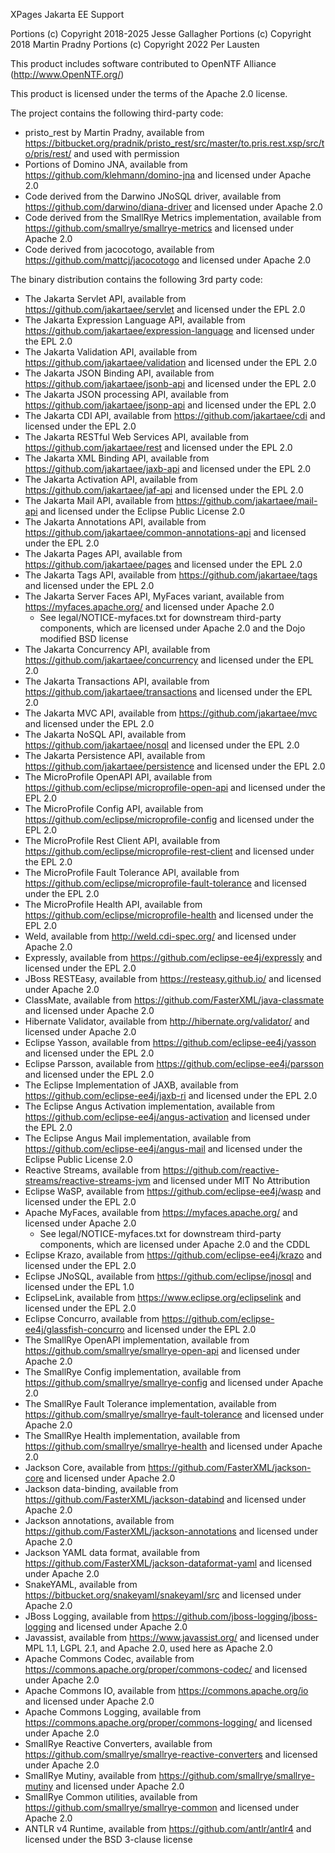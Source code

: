 XPages Jakarta EE Support

Portions (c) Copyright 2018-2025 Jesse Gallagher
Portions (c) Copyright 2018 Martin Pradny
Portions (c) Copyright 2022 Per Lausten

This product includes software contributed to
OpenNTF Alliance (http://www.OpenNTF.org/)

This product is licensed under the terms of the Apache 2.0 license.

The project contains the following third-party code:

- pristo_rest by Martin Pradny, available from https://bitbucket.org/pradnik/pristo_rest/src/master/to.pris.rest.xsp/src/to/pris/rest/ and used with permission
- Portions of Domino JNA, available from https://github.com/klehmann/domino-jna and licensed under Apache 2.0
- Code derived from the Darwino JNoSQL driver, available from https://github.com/darwino/diana-driver and licensed under Apache 2.0
- Code derived from the SmallRye Metrics implementation, available from https://github.com/smallrye/smallrye-metrics and licensed under Apache 2.0
- Code derived from jacocotogo, available from https://github.com/mattcj/jacocotogo and licensed under Apache 2.0

The binary distribution contains the following 3rd party code:

- The Jakarta Servlet API, available from https://github.com/jakartaee/servlet and licensed under the EPL 2.0
- The Jakarta Expression Language API, available from https://github.com/jakartaee/expression-language and licensed under the EPL 2.0
- The Jakarta Validation API, available from https://github.com/jakartaee/validation and licensed under the EPL 2.0
- The Jakarta JSON Binding API, available from https://github.com/jakartaee/jsonb-api and licensed under the EPL 2.0
- The Jakarta JSON processing API, available from https://github.com/jakartaee/jsonp-api and licensed under the EPL 2.0
- The Jakarta CDI API, available from https://github.com/jakartaee/cdi and licensed under the EPL 2.0
- The Jakarta RESTful Web Services API, available from https://github.com/jakartaee/rest and licensed under the EPL 2.0
- The Jakarta XML Binding API, available from https://github.com/jakartaee/jaxb-api and licensed under the EPL 2.0
- The Jakarta Activation API, available from https://github.com/jakartaee/jaf-api and licensed under the EPL 2.0
- The Jakarta Mail API, available from https://github.com/jakartaee/mail-api and licensed under the Eclipse Public License 2.0
- The Jakarta Annotations API, available from https://github.com/jakartaee/common-annotations-api and licensed under the EPL 2.0
- The Jakarta Pages API, available from https://github.com/jakartaee/pages and licensed under the EPL 2.0
- The Jakarta Tags API, available from https://github.com/jakartaee/tags and licensed under the EPL 2.0
- The Jakarta Server Faces API, MyFaces variant, available from https://myfaces.apache.org/ and licensed under Apache 2.0
	- See legal/NOTICE-myfaces.txt for downstream third-party components, which are licensed under Apache 2.0 and the Dojo modified BSD license
- The Jakarta Concurrency API, available from https://github.com/jakartaee/concurrency and licensed under the EPL 2.0
- The Jakarta Transactions API, available from https://github.com/jakartaee/transactions and licensed under the EPL 2.0
- The Jakarta MVC API, available from https://github.com/jakartaee/mvc and licensed under the EPL 2.0
- The Jakarta NoSQL API, available from https://github.com/jakartaee/nosql and licensed under the EPL 2.0
- The Jakarta Persistence API, available from https://github.com/jakartaee/persistence and licensed under the EPL 2.0
- The MicroProfile OpenAPI API, available from https://github.com/eclipse/microprofile-open-api and licensed under the EPL 2.0
- The MicroProfile Config API, available from https://github.com/eclipse/microprofile-config and licensed under the EPL 2.0
- The MicroProfile Rest Client API, available from https://github.com/eclipse/microprofile-rest-client and licensed under the EPL 2.0
- The MicroProfile Fault Tolerance API, available from https://github.com/eclipse/microprofile-fault-tolerance and licensed under the EPL 2.0
- The MicroProfile Health API, available from https://github.com/eclipse/microprofile-health and licensed under the EPL 2.0
- Weld, available from http://weld.cdi-spec.org/ and licensed under Apache 2.0
- Expressly, available from https://github.com/eclipse-ee4j/expressly and licensed under the EPL 2.0
- JBoss RESTEasy, available from https://resteasy.github.io/ and licensed under Apache 2.0
- ClassMate, available from https://github.com/FasterXML/java-classmate and licensed under Apache 2.0
- Hibernate Validator, available from http://hibernate.org/validator/ and licensed under Apache 2.0
- Eclipse Yasson, available from https://github.com/eclipse-ee4j/yasson and licensed under the EPL 2.0
- Eclipse Parsson, available from https://github.com/eclipse-ee4j/parsson and licensed under the EPL 2.0
- The Eclipse Implementation of JAXB, available from https://github.com/eclipse-ee4j/jaxb-ri and licensed under the EPL 2.0
- The Eclipse Angus Activation implementation, available from https://github.com/eclipse-ee4j/angus-activation and licensed under the EPL 2.0
- The Eclipse Angus Mail implementation, available from https://github.com/eclipse-ee4j/angus-mail and licensed under the Eclipse Public License 2.0
- Reactive Streams, available from https://github.com/reactive-streams/reactive-streams-jvm and licensed under MIT No Attribution
- Eclipse WaSP, available from https://github.com/eclipse-ee4j/wasp and licensed under the EPL 2.0
- Apache MyFaces, available from https://myfaces.apache.org/ and licensed under Apache 2.0
	- See legal/NOTICE-myfaces.txt for downstream third-party components, which are licensed under Apache 2.0 and the CDDL
- Eclipse Krazo, available from https://github.com/eclipse-ee4j/krazo and licensed under the EPL 2.0
- Eclipse JNoSQL, available from https://github.com/eclipse/jnosql and licensed under the EPL 1.0
- EclipseLink, available from https://www.eclipse.org/eclipselink and licensed under the EPL 2.0
- Eclipse Concurro, available from https://github.com/eclipse-ee4j/glassfish-concurro and licensed under the EPL 2.0
- The SmallRye OpenAPI implementation, available from https://github.com/smallrye/smallrye-open-api and licensed under Apache 2.0
- The SmallRye Config implementation, available from https://github.com/smallrye/smallrye-config and licensed under Apache 2.0
- The SmallRye Fault Tolerance implementation, available from https://github.com/smallrye/smallrye-fault-tolerance and licensed under Apache 2.0
- The SmallRye Health implementation, available from https://github.com/smallrye/smallrye-health and licensed under Apache 2.0
- Jackson Core, available from https://github.com/FasterXML/jackson-core and licensed under Apache 2.0
- Jackson data-binding, available from https://github.com/FasterXML/jackson-databind and licensed under Apache 2.0
- Jackson annotations, available from https://github.com/FasterXML/jackson-annotations and licensed under Apache 2.0
- Jackson YAML data format, available from https://github.com/FasterXML/jackson-dataformat-yaml and licensed under Apache 2.0
- SnakeYAML, available from https://bitbucket.org/snakeyaml/snakeyaml/src and licensed under Apache 2.0
- JBoss Logging, available from https://github.com/jboss-logging/jboss-logging and licensed under Apache 2.0
- Javassist, available from https://www.javassist.org/ and licensed under MPL 1.1, LGPL 2.1, and Apache 2.0, used here as Apache 2.0
- Apache Commons Codec, available from https://commons.apache.org/proper/commons-codec/ and licensed under Apache 2.0
- Apache Commons IO, available from https://commons.apache.org/io and licensed under Apache 2.0
- Apache Commons Logging, available from https://commons.apache.org/proper/commons-logging/ and licensed under Apache 2.0
- SmallRye Reactive Converters, available from https://github.com/smallrye/smallrye-reactive-converters and licensed under Apache 2.0
- SmallRye Mutiny, available from https://github.com/smallrye/smallrye-mutiny and licensed under Apache 2.0
- SmallRye Common utilities, available from https://github.com/smallrye/smallrye-common and licensed under Apache 2.0
- ANTLR v4 Runtime, available from https://github.com/antlr/antlr4 and licensed under the BSD 3-clause license